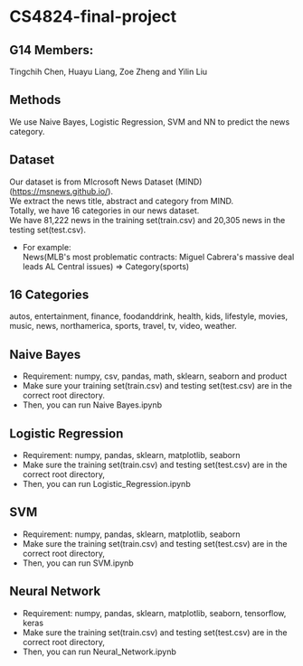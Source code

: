# CS4824-final-project
## G14 Members:  
Tingchih Chen, Huayu Liang, Zoe Zheng and Yilin Liu  

## Methods
We use Naive Bayes, Logistic Regression, SVM and NN to predict the news category.  

## Dataset
Our dataset is from MIcrosoft News Dataset (MIND) (https://msnews.github.io/).  
We extract the news title, abstract and category from MIND.  
Totally, we have 16 categories in our news dataset.  
We have 81,222 news in the training set(train.csv) and 20,305 news in the testing set(test.csv).  
 * For example:  
News(MLB's most problematic contracts: Miguel Cabrera's massive deal leads AL Central issues) => Category(sports)  

## 16 Categories  
autos, entertainment, finance, foodanddrink, health, kids, lifestyle, movies, music, news, northamerica, sports, travel, tv, video, weather.  


## Naive Bayes  
* Requirement: numpy, csv, pandas, math, sklearn, seaborn and product  
* Make sure your training set(train.csv) and testing set(test.csv) are in the correct root directory.  
* Then, you can run Naive Bayes.ipynb  

## Logistic Regression  
* Requirement: numpy, pandas, sklearn, matplotlib, seaborn
* Make sure the training set(train.csv) and testing set(test.csv) are in the correct root directory,  
* Then, you can run Logistic_Regression.ipynb  

## SVM
* Requirement: numpy, pandas, sklearn, matplotlib, seaborn
* Make sure the training set(train.csv) and testing set(test.csv) are in the correct root directory,  
* Then, you can run SVM.ipynb  

## Neural Network  
* Requirement: numpy, pandas, sklearn, matplotlib, seaborn, tensorflow, keras
* Make sure the training set(train.csv) and testing set(test.csv) are in the correct root directory,  
* Then, you can run Neural_Network.ipynb  
